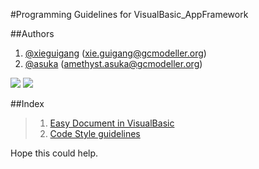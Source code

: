 #Programming Guidelines for VisualBasic_AppFramework

##Authors
1. [@xieguigang](https://github.com/xieguigang) ([xie.guigang@gcmodeller.org](mailto://xie.guigang@gcmodeller.org))
2. [@asuka](https://github.com/amethyst-asuka) ([amethyst.asuka@gcmodeller.org](mailto://amethyst.asuka@gcmodeller.org))

![](https://avatars1.githubusercontent.com/u/9410171?v=3&s=460)
![](https://avatars2.githubusercontent.com/u/16539191?v=3&s=400)

##Index
>1. [Easy Document in VisualBasic](https://github.com/xieguigang/VisualBasic_AppFramework/blob/master/guides/EasyDocument.md)
>2. [Code Style guidelines](https://github.com/xieguigang/VisualBasic_AppFramework/tree/master/vb_codestyle)
>
>
>
>
>
>
>
>


Hope this could help.

